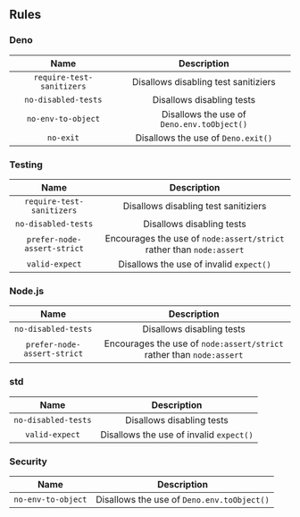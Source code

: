 <!-- This file was generated by `tools/check-and-list-rules.js`. -->

## Rules

### Deno

|           Name            |                Description                 |
| :-----------------------: | :----------------------------------------: |
| `require-test-sanitizers` |    Disallows disabling test sanitiziers    |
|    `no-disabled-tests`    |         Disallows disabling tests          |
|    `no-env-to-object`     | Disallows the use of `Deno.env.toObject()` |
|         `no-exit`         |     Disallows the use of `Deno.exit()`     |

### Testing

|            Name             |                             Description                              |
| :-------------------------: | :------------------------------------------------------------------: |
|  `require-test-sanitizers`  |                 Disallows disabling test sanitiziers                 |
|     `no-disabled-tests`     |                      Disallows disabling tests                       |
| `prefer-node-assert-strict` | Encourages the use of `node:assert/strict` rather than `node:assert` |
|       `valid-expect`        |               Disallows the use of invalid `expect()`                |

### Node.js

|            Name             |                             Description                              |
| :-------------------------: | :------------------------------------------------------------------: |
|     `no-disabled-tests`     |                      Disallows disabling tests                       |
| `prefer-node-assert-strict` | Encourages the use of `node:assert/strict` rather than `node:assert` |

### std

|        Name         |               Description               |
| :-----------------: | :-------------------------------------: |
| `no-disabled-tests` |        Disallows disabling tests        |
|   `valid-expect`    | Disallows the use of invalid `expect()` |

### Security

|        Name        |                Description                 |
| :----------------: | :----------------------------------------: |
| `no-env-to-object` | Disallows the use of `Deno.env.toObject()` |
